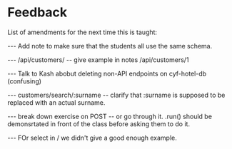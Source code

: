 Feedback
========

List of amendments for the next time this is taught:

--- Add note to make sure that the students all use the same schema.

--- /api/customers/ -- give example in notes /api/customers/1

--- Talk to Kash abobut deleting non-API endpoints on cyf-hotel-db (confusing)

--- customers/search/:surname -- clarify that :surname is supposed to be replaced with an actual surname.

--- break down exercise on POST -- or go through it. .run() should be demonsrtated in front of the class before asking them to do it.

--- FOr select in / we didn't give a good enough example.
